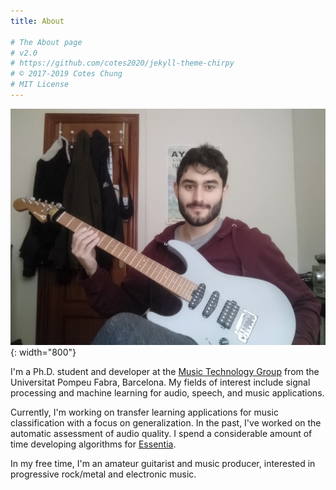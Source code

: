 ```yaml
---
title: About

# The About page
# v2.0
# https://github.com/cotes2020/jekyll-theme-chirpy
# © 2017-2019 Cotes Chung
# MIT License
---
```



![pablo_boyu_pequenin](/assets/img/sample/pablo_guitar.jpg){: width="800"}

I'm a Ph.D. student and developer at the [Music Technology Group](https://www.upf.edu/web/mtg/) from the Universitat
Pompeu Fabra, Barcelona. My fields of interest include signal processing and machine learning for audio, speech, and music applications.

Currently, I'm working on transfer learning applications for music classification with a focus on generalization. In the past, I've worked on the automatic assessment of audio quality. I spend a considerable amount of time developing algorithms for [Essentia](https://essentia.upf.edu/).

In my free time, I'm an amateur guitarist and music producer, interested in progressive rock/metal and electronic music.
